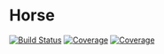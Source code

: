 # Horse

[![Build Status](https://travis-ci.com/QGMW22/Horse.jl.svg?branch=master)](https://travis-ci.com/QGMW22/Horse.jl)
[![Coverage](https://codecov.io/gh/QGMW22/Horse.jl/branch/master/graph/badge.svg)](https://codecov.io/gh/QGMW22/Horse.jl)
[![Coverage](https://coveralls.io/repos/github/QGMW22/Horse.jl/badge.svg?branch=master)](https://coveralls.io/github/QGMW22/Horse.jl?branch=master)
